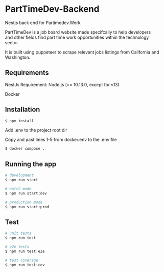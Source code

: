 # PartTimeDev-Backend
Nestjs back end for Partimedev.Work

PartTimeDev is a job board website made specifcally to help developers and other fields find part time work opportunities
within the technology sector. 

It is built using puppeteer to scrape relevant jobs listings from California and Washington.

## Requirements

NestJs Requirement: Node.js (>= 10.13.0, except for v13)

Docker

## Installation

```bash
$ npm install
```
Add .env to the project root dir

Copy and past lines 1-5 from docker.env to the .env file

```bash
$ docker compose .
```

## Running the app

```bash
# development
$ npm run start

# watch mode
$ npm run start:dev

# production mode
$ npm run start:prod
```

## Test

```bash
# unit tests
$ npm run test

# e2e tests
$ npm run test:e2e

# test coverage
$ npm run test:cov
```

